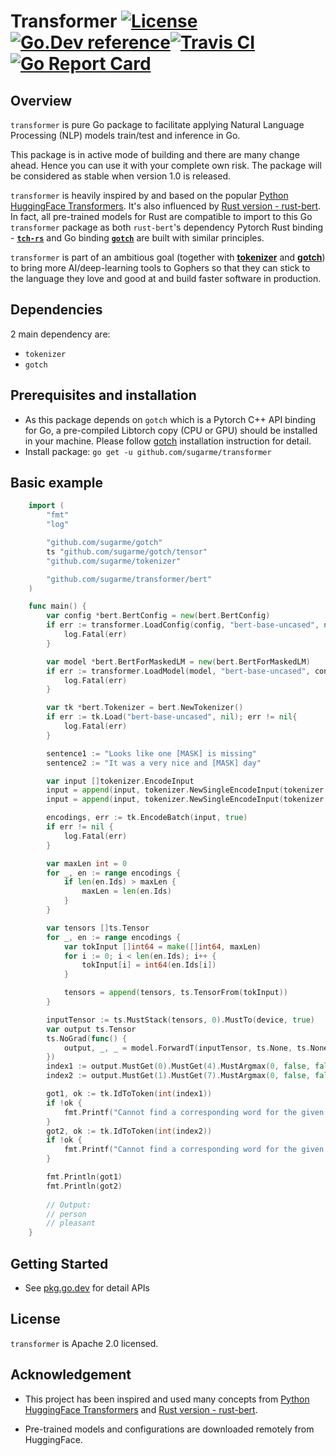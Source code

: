 # Transformer [![License](https://img.shields.io/:license-apache-blue.svg)](https://opensource.org/licenses/Apache-2.0)[![Go.Dev reference](https://img.shields.io/badge/go.dev-reference-007d9c?logo=go&logoColor=white&style=flat-square)](https://pkg.go.dev/github.com/sugarme/transformer?tab=doc)[![Travis CI](https://api.travis-ci.org/sugarme/transformer.svg?branch=master)](https://travis-ci.org/sugarme/transformer)[![Go Report Card](https://goreportcard.com/badge/github.com/sugarme/transformer)](https://goreportcard.com/report/github.com/sugarme/transformer) 

## Overview

`transformer` is pure Go package to facilitate applying Natural Language Processing (NLP) models train/test and inference in Go. 

This package is in active mode of building and there are many change ahead. Hence you can use it with your complete own risk. The package will be considered as stable when version 1.0 is released. 

`transformer` is heavily inspired by and based on the popular [Python HuggingFace Transformers](https://github.com/huggingface/transformers). It's also influenced by [Rust version - rust-bert](https://github.com/guillaume-be/rust-bert). In fact, all pre-trained models for Rust are compatible to import to this Go `transformer` package as both `rust-bert`'s dependency Pytorch Rust binding - [**`tch-rs`**](https://github.com/LaurentMazare/tch-rs) and Go binding [**`gotch`**](https://github.com/sugarme/gotch) are built with similar principles. 

`transformer` is part of an ambitious goal (together with [**tokenizer**](https://github.com/sugarme/tokenizer) and [**gotch**](https://github.com/sugarme/gotch)) to bring more AI/deep-learning tools to Gophers so that they can stick to the language they love and good at and build faster software in production. 

## Dependencies

2 main dependency are:

- `tokenizer`
- `gotch`

## Prerequisites and installation

- As this package depends on `gotch` which is a Pytorch C++ API binding for Go, a pre-compiled Libtorch copy (CPU or GPU) should be installed in your machine. Please follow [gotch](https://github.com/sugarme/gotch) installation instruction for detail. 
- Install package: `go get -u github.com/sugarme/transformer`

## Basic example

```go
    import (
        "fmt"
        "log"

        "github.com/sugarme/gotch"
        ts "github.com/sugarme/gotch/tensor"
        "github.com/sugarme/tokenizer"

        "github.com/sugarme/transformer/bert"
    )

    func main() {
        var config *bert.BertConfig = new(bert.BertConfig)
        if err := transformer.LoadConfig(config, "bert-base-uncased", nil); err != nil {
            log.Fatal(err)
        }

        var model *bert.BertForMaskedLM = new(bert.BertForMaskedLM)
        if err := transformer.LoadModel(model, "bert-base-uncased", config, nil, gotch.CPU); err != nil {
            log.Fatal(err)
        }

        var tk *bert.Tokenizer = bert.NewTokenizer()
        if err := tk.Load("bert-base-uncased", nil); err != nil{
            log.Fatal(err)
        }

        sentence1 := "Looks like one [MASK] is missing"
        sentence2 := "It was a very nice and [MASK] day"

        var input []tokenizer.EncodeInput
        input = append(input, tokenizer.NewSingleEncodeInput(tokenizer.NewInputSequence(sentence1)))
        input = append(input, tokenizer.NewSingleEncodeInput(tokenizer.NewInputSequence(sentence2)))

        encodings, err := tk.EncodeBatch(input, true)
        if err != nil {
            log.Fatal(err)
        }

        var maxLen int = 0
        for _, en := range encodings {
            if len(en.Ids) > maxLen {
                maxLen = len(en.Ids)
            }
        }

        var tensors []ts.Tensor
        for _, en := range encodings {
            var tokInput []int64 = make([]int64, maxLen)
            for i := 0; i < len(en.Ids); i++ {
                tokInput[i] = int64(en.Ids[i])
            }

            tensors = append(tensors, ts.TensorFrom(tokInput))
        }

        inputTensor := ts.MustStack(tensors, 0).MustTo(device, true)
        var output ts.Tensor
        ts.NoGrad(func() {
            output, _, _ = model.ForwardT(inputTensor, ts.None, ts.None, ts.None, ts.None, ts.None, ts.None, false)
        })
        index1 := output.MustGet(0).MustGet(4).MustArgmax(0, false, false).Int64Values()[0]
        index2 := output.MustGet(1).MustGet(7).MustArgmax(0, false, false).Int64Values()[0]

        got1, ok := tk.IdToToken(int(index1))
        if !ok {
            fmt.Printf("Cannot find a corresponding word for the given id (%v) in vocab.\n", index1)
        }
        got2, ok := tk.IdToToken(int(index2))
        if !ok {
            fmt.Printf("Cannot find a corresponding word for the given id (%v) in vocab.\n", index2)
        }

        fmt.Println(got1)
        fmt.Println(got2)
        
        // Output:
        // person
        // pleasant
    }
```

## Getting Started

- See [pkg.go.dev](https://pkg.go.dev/github.com/sugarme/transformer?tab=doc) for detail APIs 


## License

`transformer` is Apache 2.0 licensed.


## Acknowledgement

- This project has been inspired and used many concepts from [Python HuggingFace Transformers](https://github.com/huggingface/transformers) and [Rust version - rust-bert](https://github.com/guillaume-be/rust-bert). 

- Pre-trained models and configurations are downloaded remotely from HuggingFace. 





